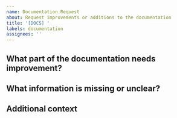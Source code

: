 ```yaml
---
name: Documentation Request
about: Request improvements or additions to the documentation
title: '[DOCS] '
labels: documentation
assignees: ''
---
```


## What part of the documentation needs improvement?
<!-- Describe which part of the documentation needs to be improved or created -->

## What information is missing or unclear?
<!-- Describe what information should be added or clarified -->

## Additional context
<!-- Add any other context or examples about the documentation request here -->